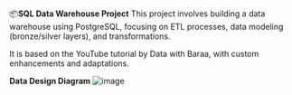 📦**SQL Data Warehouse Project** 
This project involves building a data warehouse using PostgreSQL, focusing on ETL processes, data modeling (bronze/silver layers), and transformations.

It is based on the YouTube tutorial by Data with Baraa, with custom enhancements and adaptations.

**Data Design Diagram**
![image](https://github.com/user-attachments/assets/c0a7c4f7-1d28-4b29-a9d4-c589be25aefc)
